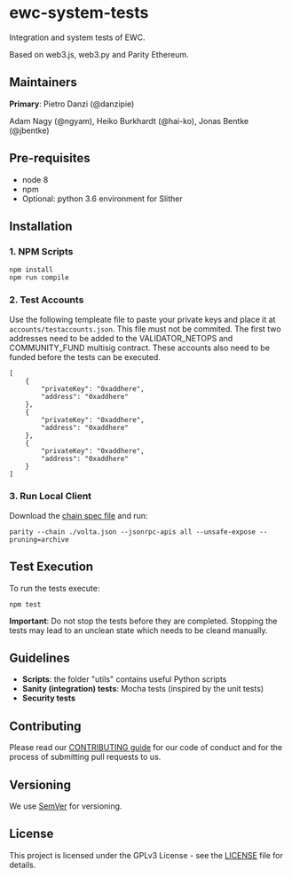 # ewc-system-tests
Integration and system tests of EWC.

Based on web3.js, web3.py and Parity Ethereum.

## Maintainers
**Primary**: Pietro Danzi (@danzipie)

Adam Nagy (@ngyam), Heiko Burkhardt (@hai-ko), Jonas Bentke (@jbentke)

## Pre-requisites
- node 8
- npm
- Optional: python 3.6 environment for Slither

## Installation
### 1. NPM Scripts
```
npm install
npm run compile
```
### 2. Test Accounts

Use the following templeate file to paste your private keys and place it at `accounts/testaccounts.json`.
This file must not be commited. The first two addresses need to be added to the VALIDATOR_NETOPS and COMMUNITY_FUND multisig contract. These accounts also need to be funded before the tests can be executed.

```
[
    {
        "privateKey": "0xaddhere",
        "address": "0xaddhere"
    },
    {
        "privateKey": "0xaddhere",
        "address": "0xaddhere"
    },
    {
        "privateKey": "0xaddhere",
        "address": "0xaddhere"
    }
]
```

### 3. Run Local Client 
Download the [chain spec file](https://github.com/energywebfoundation/ewf-chainspec/blob/master/Volta.json) and run:
```
parity --chain ./volta.json --jsonrpc-apis all --unsafe-expose --pruning=archive
```

## Test Execution
To run the tests execute:
```
npm test
```
**Important**: Do not stop the tests before they are completed. Stopping the tests may lead to an unclean state which needs to be cleand manually.

## Guidelines
 - **Scripts**: the folder "utils" contains useful Python scripts
 - **Sanity (integration) tests**: Mocha tests (inspired by the unit tests)
 - **Security tests**

## Contributing

Please read our [CONTRIBUTING guide](./CONTRIBUTING.md) for our code of conduct and for the process of submitting pull requests to us.

## Versioning

We use [SemVer](http://semver.org/) for versioning. 

## License

This project is licensed under the GPLv3 License - see the [LICENSE](./LICENSE) file for details.